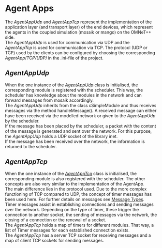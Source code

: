 # Agent Apps
The *[AgentAppUdp](https://gitlab.com/mosaik/examples/cosima/-/blob/master/cosima_omnetpp_project/modules/AgentAppUdp.h)* and *[AgentAppTcp](https://gitlab.com/mosaik/examples/cosima/-/blob/master/cosima_omnetpp_project/modules/AgentAppTcp.h)* represent the implementation of the application layer
(and transport layer) of the end devices, which represent the agents in the coupled simulation (mosaik or mango) 
on the OMNeT++ side. \
The *AgentAppUdp* is used for communication via UDP and the *AgentAppTcp* is used for communication via TCP. The protocol (UDP or TCP) used by the clients can be configured by choosing the corresponding *AgentApp(TCP/UDP)* in the .ini-file of the project. 

## *AgentAppUdp*
When the one instance of the *[AgentAppUdp](https://gitlab.com/mosaik/examples/cosima/-/blob/master/cosima_omnetpp_project/modules/AgentAppUdp.h)* class is initialised, the corresponding module is registered with the scheduler. This way, the scheduler has knowledge about the modules in the network and can forward messages from mosaik accordingly. \
The *AgentAppUdp* inherits from the class cSimpleModule and thus receives messages via the method handleMessage().  A received message can either have been received via the modelled network or given to the *AgentAppUdp* by the scheduler. \
If the message has been placed by the scheduler, a packet with the content of the message is generated and sent over the network. For this purpose, the *AgentAppUdp* holds a UDP socket of the library inet. \
If the message has been received over the network, the information is returned to the scheduler. 

## *AgentAppTcp*
When the one instance of the *[AgentAppTcp](https://gitlab.com/mosaik/examples/cosima/-/blob/master/cosima_omnetpp_project/modules/AgentAppTcp.h)* class is initialised, the corresponding module is also registered with the scheduler. The other concepts are also very similar to the implementation of the AgentApp. \
The main difference lies in the protocol used. Due to the more complex functioning of TCP compared to UDP, the concept of timer messages has been used here. For further details on messages see [Message Types](MessageTypes.md). \
Timer messages assist in establishing connections and sending messages over the network. Depending on the type of timer, these trigger the connection to another socket, the sending of messages via the network, the closing of a connection or the renewal of a socket.\
The *AgentAppTcp* holds a map of timers for different modules. That way, a list of Timer messages for each established connection exists.\
The *AgentAppTcp* has a server TCP socket for receiving messages and a map of client TCP sockets for sending messages.  
